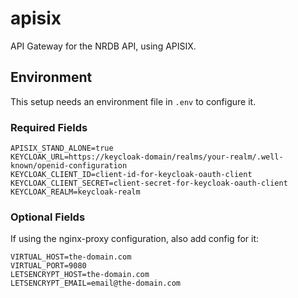 # apisix

API Gateway for the NRDB API, using APISIX.

## Environment 

This setup needs an environment file in `.env` to configure it.

### Required Fields

```
APISIX_STAND_ALONE=true
KEYCLOAK_URL=https://keycloak-domain/realms/your-realm/.well-known/openid-configuration
KEYCLOAK_CLIENT_ID=client-id-for-keycloak-oauth-client
KEYCLOAK_CLIENT_SECRET=client-secret-for-keycloak-oauth-client
KEYCLOAK_REALM=keycloak-realm
```

### Optional Fields

If using the nginx-proxy configuration, also add config for it:

```
VIRTUAL_HOST=the-domain.com
VIRTUAL_PORT=9080
LETSENCRYPT_HOST=the-domain.com
LETSENCRYPT_EMAIL=email@the-domain.com
```

